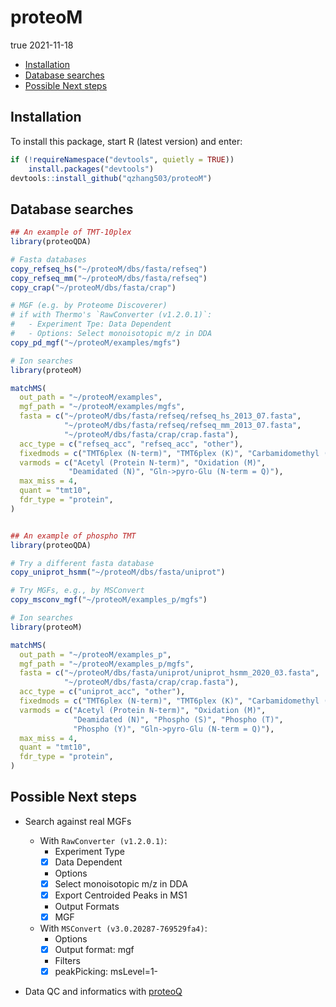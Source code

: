 proteoM
================
true
2021-11-18

-   [Installation](#installation)
-   [Database searches](#database-searches)
-   [Possible Next steps](#possible-next-steps)

## Installation

To install this package, start R (latest version) and enter:

``` r
if (!requireNamespace("devtools", quietly = TRUE))
    install.packages("devtools")
devtools::install_github("qzhang503/proteoM")
```

## Database searches

``` r
## An example of TMT-10plex
library(proteoQDA)

# Fasta databases 
copy_refseq_hs("~/proteoM/dbs/fasta/refseq")
copy_refseq_mm("~/proteoM/dbs/fasta/refseq")
copy_crap("~/proteoM/dbs/fasta/crap")

# MGF (e.g. by Proteome Discoverer)
# if with Thermo's `RawConverter (v1.2.0.1)`:
#   - Experiment Tpe: Data Dependent
#   - Options: Select monoisotopic m/z in DDA
copy_pd_mgf("~/proteoM/examples/mgfs")

# Ion searches
library(proteoM)

matchMS(
  out_path = "~/proteoM/examples", 
  mgf_path = "~/proteoM/examples/mgfs",
  fasta = c("~/proteoM/dbs/fasta/refseq/refseq_hs_2013_07.fasta", 
            "~/proteoM/dbs/fasta/refseq/refseq_mm_2013_07.fasta", 
            "~/proteoM/dbs/fasta/crap/crap.fasta"), 
  acc_type = c("refseq_acc", "refseq_acc", "other"), 
  fixedmods = c("TMT6plex (N-term)", "TMT6plex (K)", "Carbamidomethyl (C)"),
  varmods = c("Acetyl (Protein N-term)", "Oxidation (M)",
             "Deamidated (N)", "Gln->pyro-Glu (N-term = Q)"),
  max_miss = 4, 
  quant = "tmt10", 
  fdr_type = "protein", 
)


## An example of phospho TMT
library(proteoQDA)

# Try a different fasta database
copy_uniprot_hsmm("~/proteoM/dbs/fasta/uniprot")

# Try MGFs, e.g., by MSConvert
copy_msconv_mgf("~/proteoM/examples_p/mgfs")

# Ion searches
library(proteoM)

matchMS(
  out_path = "~/proteoM/examples_p", 
  mgf_path = "~/proteoM/examples_p/mgfs",
  fasta = c("~/proteoM/dbs/fasta/uniprot/uniprot_hsmm_2020_03.fasta", 
            "~/proteoM/dbs/fasta/crap/crap.fasta"), 
  acc_type = c("uniprot_acc", "other"), 
  fixedmods = c("TMT6plex (N-term)", "TMT6plex (K)", "Carbamidomethyl (C)"), 
  varmods = c("Acetyl (Protein N-term)", "Oxidation (M)", 
              "Deamidated (N)", "Phospho (S)", "Phospho (T)", 
              "Phospho (Y)", "Gln->pyro-Glu (N-term = Q)"), 
  max_miss = 4, 
  quant = "tmt10", 
  fdr_type = "protein", 
)
```

## Possible Next steps

-   Search against real MGFs

    -   With `RawConverter (v1.2.0.1)`:
        -   Experiment Type
        -   [x] Data Dependent
        -   Options
        -   [x] Select monoisotopic m/z in DDA
        -   [x] Export Centroided Peaks in MS1
        -   Output Formats
        -   [x] MGF
    -   With `MSConvert (v3.0.20287-769529fa4)`:
        -   Options
        -   [x] Output format: mgf
        -   Filters
        -   [x] peakPicking: msLevel=1-

-   Data QC and informatics with
    [proteoQ](https://github.com/qzhang503/proteoQ/)
